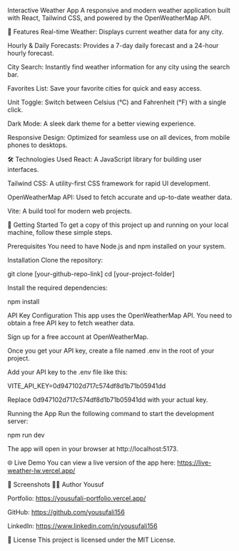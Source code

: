 Interactive Weather App
A responsive and modern weather application built with React, Tailwind CSS, and powered by the OpenWeatherMap API.

🌟 Features
Real-time Weather: Displays current weather data for any city.

Hourly & Daily Forecasts: Provides a 7-day daily forecast and a 24-hour hourly forecast.

City Search: Instantly find weather information for any city using the search bar.

Favorites List: Save your favorite cities for quick and easy access.

Unit Toggle: Switch between Celsius (°C) and Fahrenheit (°F) with a single click.

Dark Mode: A sleek dark theme for a better viewing experience.

Responsive Design: Optimized for seamless use on all devices, from mobile phones to desktops.

🛠️ Technologies Used
React: A JavaScript library for building user interfaces.

Tailwind CSS: A utility-first CSS framework for rapid UI development.

OpenWeatherMap API: Used to fetch accurate and up-to-date weather data.

Vite: A build tool for modern web projects.

🚀 Getting Started
To get a copy of this project up and running on your local machine, follow these simple steps.

Prerequisites
You need to have Node.js and npm installed on your system.

Installation
Clone the repository:

git clone [your-github-repo-link]
cd [your-project-folder]

Install the required dependencies:

npm install

API Key Configuration
This app uses the OpenWeatherMap API. You need to obtain a free API key to fetch weather data.

Sign up for a free account at OpenWeatherMap.

Once you get your API key, create a file named .env in the root of your project.

Add your API key to the .env file like this:

VITE_API_KEY=0d947102d717c574df8d1b71b05941dd

Replace 0d947102d717c574df8d1b71b05941dd with your actual key.

Running the App
Run the following command to start the development server:

npm run dev

The app will open in your browser at http://localhost:5173.

🌐 Live Demo
You can view a live version of the app here:
https://live-weather-lw.vercel.app/

📸 Screenshots
🧑‍💻 Author
Yousuf

Portfolio: https://yousufali-portfolio.vercel.app/

GitHub: https://github.com/yousufali156

LinkedIn: https://www.linkedin.com/in/yousufali156

📄 License
This project is licensed under the MIT License.
